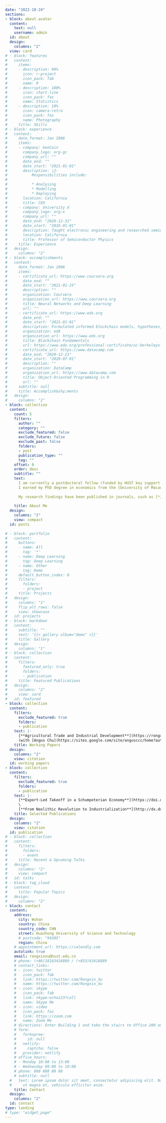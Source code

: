 ```yaml
---
date: "2022-10-24"
sections:
- block: about.avatar
  content:
    text: null 
    username: admin
  id: about
  design:
    columns: "2"
  view: card
# - block: features
#   content:
#     items:
#     - description: 90%
#       icon: r-project
#       icon_pack: fab
#       name: R
#     - description: 100%
#       icon: chart-line
#       icon_pack: fas
#       name: Statistics
#     - description: 10%
#       icon: camera-retro
#       icon_pack: fas
#       name: Photography
#     title: Skills
# - block: experience
#   content:
#     date_format: Jan 2006
#     items:
#     - company: GenCoin
#       company_logo: org-gc
#       company_url: ""
#       date_end: ""
#       date_start: "2021-01-01"
#       description: |2-
#           Responsibilities include:
# 
#           * Analysing
#           * Modelling
#           * Deploying
#       location: California
#       title: CEO
#     - company: University X
#       company_logo: org-x
#       company_url: ""
#       date_end: "2020-12-31"
#       date_start: "2016-01-01"
#       description: Taught electronic engineering and researched semiconductor physics.
#       location: California
#       title: Professor of Semiconductor Physics
#     title: Experience
#   design:
#     columns: "2"
# - block: accomplishments
#   content:
#     date_format: Jan 2006
#     items:
#     - certificate_url: https://www.coursera.org
#       date_end: ""
#       date_start: "2021-01-25"
#       description: ""
#       organization: Coursera
#       organization_url: https://www.coursera.org
#       title: Neural Networks and Deep Learning
#       url: ""
#     - certificate_url: https://www.edx.org
#       date_end: ""
#       date_start: "2021-01-01"
#       description: Formulated informed blockchain models, hypotheses, and use cases.
#       organization: edX
#       organization_url: https://www.edx.org
#       title: Blockchain Fundamentals
#       url: https://www.edx.org/professional-certificate/uc-berkeleyx-blockchain-fundamentals
#     - certificate_url: https://www.datacamp.com
#       date_end: "2020-12-21"
#       date_start: "2020-07-01"
#       description: ""
#       organization: DataCamp
#       organization_url: https://www.datacamp.com
#       title: Object-Oriented Programming in R
#       url: ""
#     subtitle: null
#     title: Accomplish&shy;ments
#   design:
#     columns: "2"
- block: collection
  content:
    count: 5
    filters:
      author: ""
      category: ""
      exclude_featured: false
      exclude_future: false
      exclude_past: false
      folders:
      - post
      publication_type: ""
      tag: ""
    offset: 0
    order: desc
    subtitle: ""
    text: 
      I am currently a postdoctoral fellow (funded by HUST key support program) at the [School of Economics](https://eco.hust.edu.cn/xygk/xyjj.htm) at [Huazhong University of Science and Technology](https://www.hust.edu.cn/index.htm).
      I earned my PhD degree in economics from the [University of Macau](https://www.um.edu.mo/about-um/), supervised by Professor [Angus C. CHU](https://sites.google.com/site/angusccc/home?authuser=0). My research areas include economic growth, innovation and intellectual property rights.\
      
      My research findings have been published in journals, such as [*Journal of International Economics*](https://www.sciencedirect.com/journal/journal-of-international-economics) and [*Macroeconomic Dynamics*](https://www.cambridge.org/core/journals/macroeconomic-dynamics).
      
    title: About Me
  design:
    columns: "2"
    view: compact
  id: posts
  
# - block: portfolio
#   content:
#     buttons:
#     - name: All
#       tag: '*'
#     - name: Deep Learning
#       tag: Deep Learning
#     - name: Other
#       tag: Demo
#     default_button_index: 0
#     filters:
#       folders:
#       - project
#     title: Projects
#   design:
#     columns: "1"
#     flip_alt_rows: false
#     view: showcase
#   id: projects
# - block: markdown
#   content:
#     subtitle: ""
#     text: '{{< gallery album="demo" >}}'
#     title: Gallery
#   design:
#     columns: "1"
# - block: collection
#   content:
#     filters:
#       featured_only: true
#       folders:
#       - publication
#     title: Featured Publications
#   design:
#     columns: "2"
#     view: card
#   id: featured
- block: collection
  content:
    filters:
      exclude_featured: true
      folders:
      - publication
    text: |-
      [**Agricultural Trade and Industrial Development**](https://rongxinxu.netlify.app/JMP.pdf) \
      (with [Angus Chu](https://sites.google.com/site/angusccc/home?authuser=0), [Yuichi Furukawa](https://sites.google.com/site/youfurukawa/) and [Pietro Peretto](http://public.econ.duke.edu/~peretto/))
    title: Working Papers
  design:
    columns: "2"
    view: citation
  id: working papers
- block: collection
  content:
    filters:
      exclude_featured: true
      folders:
      - publication
    text: |-
      [**Export-Led Takeoff in a Schumpeterian Economy**](https://doi.org/10.1016/j.jinteco.2023.103798). *Journal of International Economic*, vol. 145, 103798. (with [Angus Chu](https://sites.google.com/site/angusccc/home?authuser=0) and [Pietro Peretto](http://public.econ.duke.edu/~peretto/))\
      \
      [**From Neolithic Revolution to Industrialization**](http://dx.doi.org/10.1017/S1365100523000214). *Macroeconomic Dynamics*, vol. 28, 699-717. (with [Angus Chu](https://sites.google.com/site/angusccc/home?authuser=0))
    title: Selected Publications
  design:
    columns: "2"
    view: citation
  id: publication
# - block: collection
#   content:
#     filters:
#       folders:
#       - event
#     title: Recent & Upcoming Talks
#   design:
#     columns: "2"
#     view: compact
#   id: talks
# - block: tag_cloud
#   content:
#     title: Popular Topics
#   design:
#     columns: "2"
- block: contact
  content:
    address:
      city: Wuhan
      country: China
      country_code: CHN
      street: Huazhong University of Science and Technology
      # postcode: "94305"
      region: China
    # appointment_url: https://calendly.com
    autolink: true
    email: rongxinxu@hust.edu.cn
    # phone: (+86)18163416889 / (+853)63416889
    # contact_links:
    # - icon: twitter
    #   icon_pack: fab
    #   link: https://twitter.com/Rongxin_Xu
    #   name: https://twitter.com/Rongxin_Xu
    # - icon: skype
    #   icon_pack: fab
    #   link: skype:echo123?call
    #   name: Skype Me
    # - icon: video
    #   icon_pack: fas
    #   link: https://zoom.com
    #   name: Zoom Me
    # directions: Enter Building 1 and take the stairs to Office 200 on Floor 2
    # form:
    #   formspree:
    #     id: null
    #   netlify:
    #     captcha: false
    #   provider: netlify
    # office_hours:
    # - Monday 10:00 to 13:00
    # - Wednesday 09:00 to 10:00
    # phone: 888 888 88 88
    # subtitle: null
  #   text: Lorem ipsum dolor sit amet, consectetur adipiscing elit. Nam mi diam, venenatis
  #     ut magna et, vehicula efficitur enim.
    title: Contact
  design:
    columns: "2"
  id: contact
type: landing
# type: "widget_page"  
---
```

